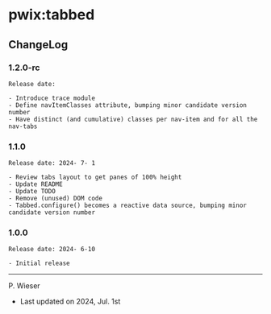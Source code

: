 # pwix:tabbed

## ChangeLog

### 1.2.0-rc

    Release date:

    - Introduce trace module
    - Define navItemClasses attribute, bumping minor candidate version number
    - Have distinct (and cumulative) classes per nav-item and for all the nav-tabs

### 1.1.0

    Release date: 2024- 7- 1

    - Review tabs layout to get panes of 100% height
    - Update README
    - Update TODO
    - Remove (unused) DOM code
    - Tabbed.configure() becomes a reactive data source, bumping minor candidate version number

### 1.0.0

    Release date: 2024- 6-10

    - Initial release

---
P. Wieser
- Last updated on 2024, Jul. 1st
